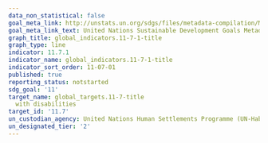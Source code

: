 ```yaml
---
data_non_statistical: false
goal_meta_link: http://unstats.un.org/sdgs/files/metadata-compilation/Metadata-Goal-11.pdf
goal_meta_link_text: United Nations Sustainable Development Goals Metadata (pdf 2066kB)
graph_title: global_indicators.11-7-1-title
graph_type: line
indicator: 11.7.1
indicator_name: global_indicators.11-7-1-title
indicator_sort_order: 11-07-01
published: true
reporting_status: notstarted
sdg_goal: '11'
target_name: global_targets.11-7-title
  with disabilities
target_id: '11.7'
un_custodian_agency: United Nations Human Settlements Programme (UN-Habitat)
un_designated_tier: '2'
---
```

